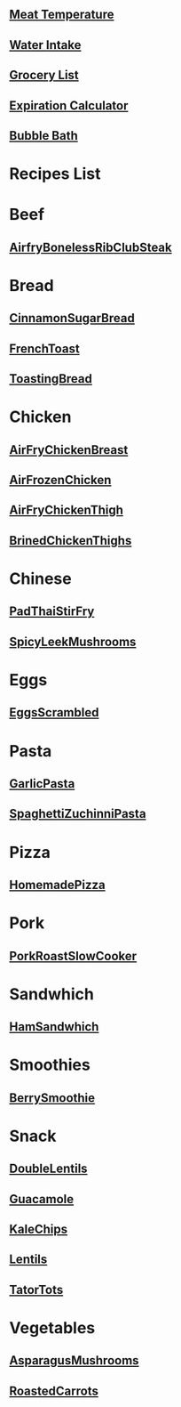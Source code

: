 ## [Meat Temperature](https://clickthisnick.com/recipes/meatTemp.html)
## [Water Intake](https://clickthisnick.com/recipes/waterIntake.html)
## [Grocery List](https://clickthisnick.com/recipes/groceryList.html)
## [Expiration Calculator](https://clickthisnick.com/recipes/expirationCalculator.html)
## [Bubble Bath](https://clickthisnick.com/recipes/bubblebath.html)
# Recipes List
# Beef
## [AirfryBonelessRibClubSteak](https://clickthisnick.com/recipes/dist/AirfryBonelessRibClubSteak.html)

# Bread
## [CinnamonSugarBread](https://clickthisnick.com/recipes/dist/CinnamonSugarBread.html)

## [FrenchToast](https://clickthisnick.com/recipes/dist/FrenchToast.html)

## [ToastingBread](https://clickthisnick.com/recipes/dist/ToastingBread.html)

# Chicken
## [AirFryChickenBreast](https://clickthisnick.com/recipes/dist/AirFryChickenBreast.html)

## [AirFrozenChicken](https://clickthisnick.com/recipes/dist/AirFrozenChicken.html)

## [AirFryChickenThigh](https://clickthisnick.com/recipes/dist/AirFryChickenThigh.html)

## [BrinedChickenThighs](https://clickthisnick.com/recipes/dist/BrinedChickenThighs.html)

# Chinese
## [PadThaiStirFry](https://clickthisnick.com/recipes/dist/PadThaiStirFry.html)

## [SpicyLeekMushrooms](https://clickthisnick.com/recipes/dist/SpicyLeekMushrooms.html)

# Eggs
## [EggsScrambled](https://clickthisnick.com/recipes/dist/EggsScrambled.html)

# Pasta
## [GarlicPasta](https://clickthisnick.com/recipes/dist/GarlicPasta.html)

## [SpaghettiZuchinniPasta](https://clickthisnick.com/recipes/dist/SpaghettiZuchinniPasta.html)

# Pizza
## [HomemadePizza](https://clickthisnick.com/recipes/dist/HomemadePizza.html)

# Pork
## [PorkRoastSlowCooker](https://clickthisnick.com/recipes/dist/PorkRoastSlowCooker.html)

# Sandwhich
## [HamSandwhich](https://clickthisnick.com/recipes/dist/HamSandwhich.html)

# Smoothies
## [BerrySmoothie](https://clickthisnick.com/recipes/dist/BerrySmoothie.html)

# Snack
## [DoubleLentils](https://clickthisnick.com/recipes/dist/DoubleLentils.html)

## [Guacamole](https://clickthisnick.com/recipes/dist/Guacamole.html)

## [KaleChips](https://clickthisnick.com/recipes/dist/KaleChips.html)

## [Lentils](https://clickthisnick.com/recipes/dist/Lentils.html)

## [TatorTots](https://clickthisnick.com/recipes/dist/TatorTots.html)

# Vegetables
## [AsparagusMushrooms](https://clickthisnick.com/recipes/dist/AsparagusMushrooms.html)

## [RoastedCarrots](https://clickthisnick.com/recipes/dist/RoastedCarrots.html)

